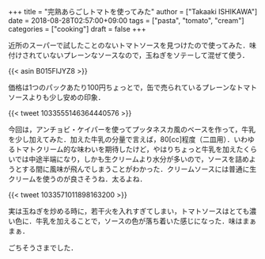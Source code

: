 +++
title = "完熟あらごしトマトを使ってみた"
author = ["Takaaki ISHIKAWA"]
date = 2018-08-28T02:57:00+09:00
tags = ["pasta", "tomato", "cream"]
categories = ["cooking"]
draft = false
+++

近所のスーパーで試したことのないトマトソースを見つけたので使ってみた．味付けされていないプレーンなソースなので，玉ねぎをソテーして混ぜて使う．

{{< asin B015FIJYZ8 >}}

価格は1つのパックあたり100円ちょっとで，缶で売られているプレーンなトマトソースよりも少し安めの印象．

{{< tweet 1033555146364440576 >}}

今回は，アンチョビ・ケイパーを使ってプッタネスカ風のベースを作って，牛乳を少し加えてみた．加えた牛乳の分量で言えば，80[cc]程度（二皿用）．いわゆるトマトクリーム的な味わいを期待したけど，やはりちょっと牛乳を加えたくらいでは中途半端になり，しかも生クリームより水分が多いので，ソースを詰めようとする間に風味が飛んでしまうことがわかった．クリームソースには普通に生クリームを使うのが良さそうね．太るよね．

{{< tweet 1033571011898163200 >}}

実は玉ねぎを炒める時に，若干火を入れすぎてしまい，トマトソースはとても濃い色に．牛乳を加えることで，ソースの色が落ち着いた感じになった．味はまぁまぁ．

ごちそうさまでした．
